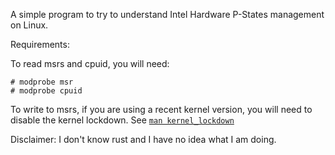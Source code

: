 A simple program to try to understand Intel Hardware P-States management on Linux.

Requirements:

To read msrs and cpuid, you will need:

```shell
# modprobe msr
# modprobe cpuid
```

To write to msrs, if you are using a recent kernel version, you will need to disable the kernel lockdown. See [`man kernel_lockdown`](https://man7.org/linux/man-pages/man7/kernel_lockdown.7.html)

Disclaimer: I don't know rust and I have no idea what I am doing.
